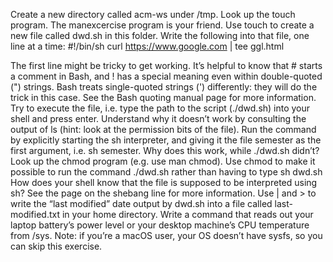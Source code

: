 Create a new directory called acm-ws under /tmp.
Look up the touch program. The manexcercise program is your friend.
Use touch to create a new file called dwd.sh in this folder.
Write the following into that file, one line at a time:
	#!/bin/sh
	curl https://www.google.com | tee ggl.html

The first line might be tricky to get working. It’s helpful to know that # starts a comment in Bash, and ! has a special meaning even within double-quoted (") strings. Bash treats single-quoted strings (') differently: they will do the trick in this case. See the Bash quoting manual page for more information.
Try to execute the file, i.e. type the path to the script (./dwd.sh) into your shell and press enter. Understand why it doesn’t work by consulting the output of ls (hint: look at the permission bits of the file).
Run the command by explicitly starting the sh interpreter, and giving it the file semester as the first argument, i.e. sh semester. Why does this work, while ./dwd.sh didn’t?
Look up the chmod program (e.g. use man chmod).
Use chmod to make it possible to run the command ./dwd.sh rather than having to type sh dwd.sh How does your shell know that the file is supposed to be interpreted using sh? See the page on the shebang line for more information.
Use | and > to write the “last modified” date output by dwd.sh into a file called last-modified.txt in your home directory.
Write a command that reads out your laptop battery’s power level or your desktop machine’s CPU temperature from /sys. Note: if you’re a macOS user, your OS doesn’t have sysfs, so you can skip this exercise.
